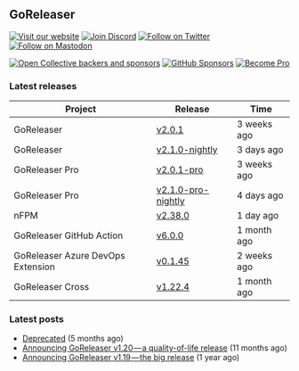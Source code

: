 ## GoReleaser

[![Visit our website](https://img.shields.io/badge/website-4285F4?style=for-the-badge&logo=googlechrome&logoColor=white)](https://goreleaser.com)
[![Join Discord](https://img.shields.io/badge/Discord-5865F2?style=for-the-badge&logo=discord&logoColor=white)](https://discord.gg/RGEBtg8vQ6)
[![Follow on Twitter](https://img.shields.io/badge/twitter-1DA1F2?style=for-the-badge&logo=twitter&logoColor=white)](https://twitter.com/goreleaser)
[![Follow on Mastodon](https://img.shields.io/badge/mastodon-6364FF?style=for-the-badge&logo=mastodon&logoColor=white)](https://fosstodon.org/@goreleaser)

[![Open Collective backers and sponsors](https://img.shields.io/opencollective/all/goreleaser?logo=opencollective&style=for-the-badge)](https://opencollective.com/goreleaser)
[![GitHub Sponsors](https://img.shields.io/github/sponsors/caarlos0?logo=github&style=for-the-badge)](https://github.com/sponsors/caarlos0)
[![Become Pro](https://img.shields.io/badge/pro_license-36A9AE?style=for-the-badge&logo=gumroad&logoColor=white)](https://goreleaser.com/pro)

### Latest releases


| Project                           | Release                                                                                         | Time        |
| --------------------------------- | ----------------------------------------------------------------------------------------------- | ----------- |
| GoReleaser | [v2.0.1](https://github.com/goreleaser/goreleaser/releases/tag/v2.0.1) | 3 weeks ago |
| GoReleaser | [v2.1.0-nightly](https://github.com/goreleaser/goreleaser/releases/tag/nightly) | 3 days ago |
| GoReleaser Pro | [v2.0.1-pro](https://github.com/goreleaser/goreleaser-pro/releases/tag/v2.0.1-pro) | 3 weeks ago |
| GoReleaser Pro | [v2.1.0-pro-nightly](https://github.com/goreleaser/goreleaser-pro/releases/tag/nightly) | 4 days ago |
| nFPM | [v2.38.0](https://github.com/goreleaser/nfpm/releases/tag/v2.38.0) | 1 day ago |
| GoReleaser GitHub Action | [v6.0.0](https://github.com/goreleaser/goreleaser-action/releases/tag/v6.0.0) | 1 month ago |
| GoReleaser Azure DevOps Extension | [v0.1.45](https://github.com/goreleaser/goreleaser-azure-devops-extension/releases/tag/v0.1.45) | 2 weeks ago |
| GoReleaser Cross | [v1.22.4](https://github.com/goreleaser/goreleaser-cross/releases/tag/v1.22.4) | 1 month ago |


### Latest posts
- [Deprecated](https://blog.goreleaser.com/deprecated-2c73be35b208?source=rss----17aa0cbd263f---4) (5 months ago)
- [Announcing GoReleaser v1.20 — a quality-of-life release](https://blog.goreleaser.com/announcing-goreleaser-v1-20-a-quality-of-life-release-1d5f847e87ed?source=rss----17aa0cbd263f---4) (11 months ago)
- [Announcing GoReleaser v1.19 — the big release](https://blog.goreleaser.com/announcing-goreleaser-v1-19-the-big-release-b01565c72658?source=rss----17aa0cbd263f---4) (1 year ago)
